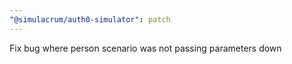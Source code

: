 ```yaml
---
"@simulacrum/auth0-simulator": patch
---
```

Fix bug where person scenario was not passing parameters down
